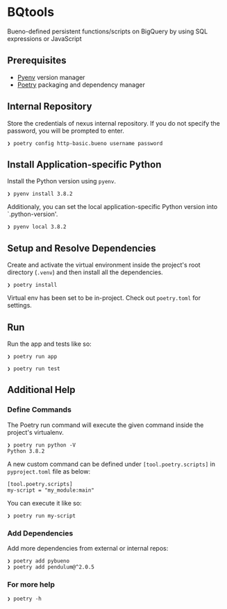 # BQtools

Bueno-defined persistent functions/scripts on BigQuery by using SQL expressions or JavaScript

## Prerequisites
* [Pyenv](https://github.com/pyenv/pyenv) version manager
* [Poetry](https://python-poetry.org/) packaging and dependency manager

## Internal Repository

Store the credentials of nexus internal repository. If you do not specify the password, you will be prompted to enter.
```
❯ poetry config http-basic.bueno username password
```

## Install Application-specific Python

Install the Python version using `pyenv`.
```
❯ pyenv install 3.8.2
```
Additionaly, you can set the local application-specific Python version into `.python-version'.
```
❯ pyenv local 3.8.2
```

## Setup and Resolve Dependencies

Create and activate the virtual environment inside the project's root directory (`.venv`) and then install all the dependencies.
```
❯ poetry install
```

Virtual env has been set to be in-project. Check out `poetry.toml` for settings.

## Run

Run the app and tests like so:

```
❯ poetry run app
```
```
❯ poetry run test
```


## Additional Help

### Define Commands

The Poetry run command will execute the given command inside the project's virtualenv.
```
❯ poetry run python -V
Python 3.8.2
```

A new custom command can be defined under `[tool.poetry.scripts]` in `pyproject.toml` file as below:
```
[tool.poetry.scripts]
my-script = "my_module:main"
```
You can execute it like so:
```
❯ poetry run my-script
```

### Add Dependencies

Add more dependencies from external or internal repos:
```
❯ poetry add pybueno
❯ poetry add pendulum@^2.0.5
```

### For more help
```
❯ poetry -h
```

